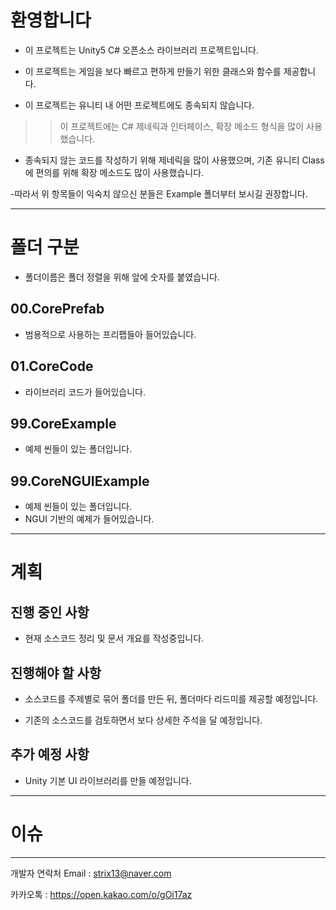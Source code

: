 # 환영합니다
- 이 프로젝트는 Unity5 C# 오픈소스 라이브러리 프로젝트입니다.

- 이 프로젝트는 게임을 보다 빠르고 편하게 만들기 위한 클래스와 함수를 제공합니다.

- 이 프로젝트는 유니티 내 어떤 프로젝트에도 종속되지 않습니다.

>>이 프로젝트에는 C# 제네릭과 인터페이스, 확장 메소드 형식을 많이 사용했습니다.

- 종속되지 않는 코드를 작성하기 위해 제네릭을 많이 사용했으며,
  기존 유니티 Class에 편의를 위해 확장 메소드도 많이 사용했습니다.

-따라서 위 항목들이 익숙치 않으신 분들은 Example 폴더부터 보시길 권장합니다.

---
# 폴더 구분
- 폴더이름은 폴더 정렬을 위해 앞에 숫자를 붙였습니다.

## 00.CorePrefab
- 범용적으로 사용하는 프리팹들아 들어있습니다.

## 01.CoreCode
- 라이브러리 코드가 들어있습니다.

## 99.CoreExample
- 예제 씬들이 있는 폴더입니다.

## 99.CoreNGUIExample
- 예제 씬들이 있는 폴더입니다.
- NGUI 기반의 예제가 들어있습니다.

---

# 계획
## 진행 중인 사항

- 현재 소스코드 정리 및 문서 개요를 작성중입니다.

## 진행해야 할 사항

- 소스코드를 주제별로 묶어 폴더를 만든 뒤, 폴더마다 리드미를 제공할 예정입니다.

- 기존의 소스코드를 검토하면서 보다 상세한 주석을 달 예정입니다.

## 추가 예정 사항

- Unity 기본 UI 라이브러리를 만들 예정입니다.

---
# 이슈

---
개발자 연락처
Email : strix13@naver.com

카카오톡 : https://open.kakao.com/o/gOi17az
